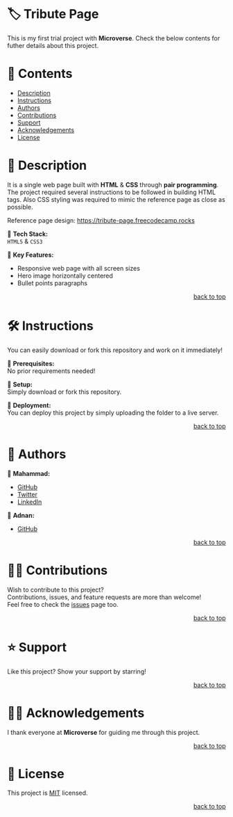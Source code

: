 <a name="title"></a>

<!-- TITLE -->

# 🏷️ Tribute Page

This is my first trial project with **Microverse**. Check the below contents for futher details about this project.

<!-- CONTENTS -->

# 📗 Contents

- [Description](#description)
- [Instructions](#instructions)
- [Authors](#authors)
- [Contributions](#contributions)
- [Support](#support)
- [Acknowledgements](#acknowledgements)
- [License](#license)

<!-- DESCRIPTION -->

<a name="description"></a>

# 📖 Description

It is a single web page built with **HTML** & **CSS** through **pair programming**.
The project required several instructions to be followed in building HTML tags.
Also CSS styling was required to mimic the reference page as close as possible.

Reference page design:
https://tribute-page.freecodecamp.rocks

📌 **Tech Stack:**<br/>
`HTML5` & `CSS3`

📌 **Key Features:**
- Responsive web page with all screen sizes
- Hero image horizontally centered
- Bullet points paragraphs

<p align="right"><a href="#title">back to top</a></p>

<!-- INSTRUCTIONS -->

<a name="instructions"></a>

# 🛠️ Instructions

You can easily download or fork this repository and work on it immediately!

📌 **Prerequisites:**<br/>
No prior requirements needed!

📌 **Setup:**<br/>
Simply download or fork this repository.

📌 **Deployment:**<br/>
You can deploy this project by simply uploading the folder to a live server.

<p align="right"><a href="#title">back to top</a></p>

<!-- AUTHORS -->

<a name="authors"></a>

# 👥 Authors

📌 **Mahammad:**
- [GitHub](https://github.com/mahammad-mostafa)
- [Twitter](https://twitter.com/mahammad_mostfa)
- [LinkedIn](https://linkedin.com/in/mahammad-mostafa)

📌 **Adnan:**
- [GitHub](https://github.com/adnanarain1101)

<p align="right"><a href="#title">back to top</a></p>

<!-- CONTRIBUTIONS -->

<a name="contributions"></a>

# 🤝🏻 Contributions

Wish to contribute to this project?
<br/>
Contributions, issues, and feature requests are more than welcome!
<br/>
Feel free to check the [issues](../../issues) page too.

<p align="right"><a href="#title">back to top</a></p>

<!-- SUPPORT -->

<a name="support"></a>

# ⭐️ Support

Like this project? Show your support by starring!

<p align="right"><a href="#title">back to top</a></p>

<!-- ACKNOWLEDGEMENTS -->

<a name="acknowledgements"></a>

# 🙏🏻 Acknowledgements

I thank everyone at **Microverse** for guiding me through this project.

<p align="right"><a href="#title">back to top</a></p>

<!-- LICENSE -->

<a name="license"></a>

# 📝 License

This project is [MIT](LICENSE.md) licensed.

<p align="right"><a href="#title">back to top</a></p>
